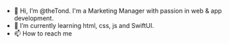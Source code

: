 - 👋 Hi, I’m @theTond. I'm a Marketing Manager with passion in web & app development.
- 🌱 I’m currently learning html, css, js and SwiftUI.
- 📫 How to reach me 

<!---
theTond/theTond is a ✨ special ✨ repository because its `README.md` (this file) appears on your GitHub profile.
You can click the Preview link to take a look at your changes.
--->

